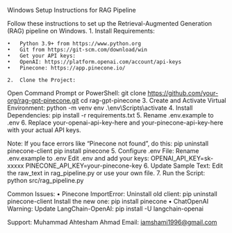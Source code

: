 Windows Setup Instructions for RAG Pipeline

Follow these instructions to set up the Retrieval-Augmented Generation (RAG) pipeline on Windows.
	1.	Install Requirements:

	•	Python 3.9+ from https://www.python.org
	•	Git from https://git-scm.com/download/win
	•	Get your API keys:
	•	OpenAI: https://platform.openai.com/account/api-keys
	•	Pinecone: https://app.pinecone.io/

	2.	Clone the Project:
Open Command Prompt or PowerShell:
git clone https://github.com/your-org/rag-gpt-pinecone.git
cd rag-gpt-pinecone
	3.	Create and Activate Virtual Environment:
python -m venv env
.\env\Scripts\activate
	4.	Install Dependencies:
pip install -r requirements.txt
	5.  Rename .env.example to .env
	6.	Replace your-openai-api-key-here and your-pinecone-api-key-here with your actual API keys.

Note: If you face errors like “Pinecone not found”, do this:
pip uninstall pinecone-client
pip install pinecone
	5.	Configure .env File:
Rename .env.example to .env
Edit .env and add your keys:
OPENAI_API_KEY=sk-xxxxx
PINECONE_API_KEY=your-pinecone-key
	6.	Update Sample Text:
Edit the raw_text in rag_pipeline.py or use your own file.
	7.	Run the Script:
python src/rag_pipeline.py

Common Issues:
	•	Pinecone ImportError:
Uninstall old client:
pip uninstall pinecone-client
Install the new one:
pip install pinecone
	•	ChatOpenAI Warning:
Update LangChain-OpenAI:
pip install -U langchain-openai

Support:
Muhammad Ahtesham Ahmad
Email: iamshami1996@gmail.com